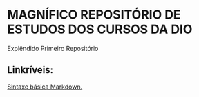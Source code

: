 # MAGNÍFICO REPOSITÓRIO DE ESTUDOS DOS CURSOS DA DIO
Explêndido Primeiro Repositório

## Linkríveis:
[Sintaxe básica Markdown.](https://www.markdownguide.org/basic-syntax/)

